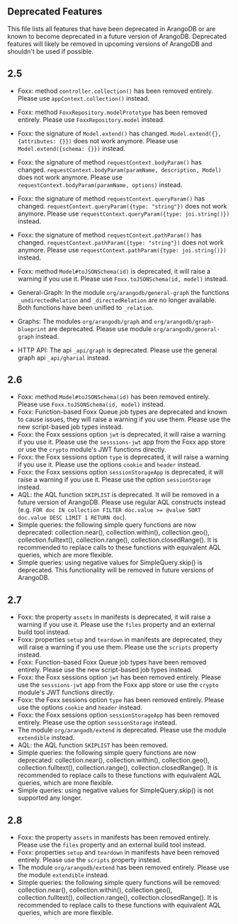 Deprecated Features
-------------------

This file lists all features that have been deprecated in ArangoDB
or are known to become deprecated in a future version of ArangoDB.
Deprecated features will likely be removed in upcoming versions of
ArangoDB and shouldn't be used if possible.

## 2.5

* Foxx: method `controller.collection()` has been removed entirely. Please use `appContext.collection()` instead.
* Foxx: method `FoxxRepository.modelPrototype` has been removed entirely. Please use `FoxxRepository.model` instead.
* Foxx: the signature of `Model.extend()` has changed. `Model.extend({}, {attributes: {}})` does not work anymore. Please use `Model.extend({schema: {}})` instead.
* Foxx: the signature of method `requestContext.bodyParam()` has changed. `requestContext.bodyParam(paramName, description, Model)` does not work anymore. Please use `requestContext.bodyParam(paramName, options)` instead.
* Foxx: the signature of method `requestContext.queryParam()` has changed. `requestContext.queryParam({type: "string"})` does not work anymore. Please use `requestContext.queryParam({type: joi.string()})` instead.
* Foxx: the signature of method `requestContext.pathParam()` has changed. `requestContext.pathParam({type: "string"})` does not work anymore. Please use `requestContext.pathParam({type: joi.string()})` instead.
* Foxx: method `Model#toJSONSchema(id)` is deprecated, it will raise a warning if you use it. Please use `Foxx.toJSONSchema(id, model)` instead.
* General-Graph: In the module `org/arangodb/general-graph` the functions `_undirectedRelation` and `_directedRelation` are no longer available. Both functions have been unified to `_relation`.

* Graphs: The modules `org/arangodb/graph` and `org/arangodb/graph-blueprint` are deprecated. Please use module `org/arangodb/general-graph` instead.
* HTTP API: The api `_api/graph` is deprecated. Please use the general graph api `_api/gharial` instead.


## 2.6
* Foxx: method `Model#toJSONSchema(id)` has been removed entirely. Please use `Foxx.toJSONSchema(id, model)` instead.
* Foxx: Function-based Foxx Queue job types are deprecated and known to cause issues, they will raise a warning if you use them. Please use the new script-based job types instead.
* Foxx: the Foxx sessions option `jwt` is deprecated, it will raise a warning if you use it. Please use the `sesssions-jwt` app from the Foxx app store or use the `crypto` module's JWT functions directly.
* Foxx: the Foxx sessions option `type` is deprecated, it will raise a warning if you use it. Please use the options `cookie` and `header` instead.
* Foxx: the Foxx sessions option `sessionStorageApp` is deprecated, it will raise a warning if you use it. Please use the option `sessionStorage` instead.
* AQL: the AQL function `SKIPLIST` is deprecated. It will be removed in a future version of ArangoDB. Please use regular AQL constructs instead (e.g. `FOR doc IN collection FILTER doc.value >= @value SORT doc.value DESC LIMIT 1 RETURN doc`).
* Simple queries: the following simple query functions are now deprecated: collection.near(), collection.within(), collection.geo(), collection.fulltext(), collection.range(), collection.closedRange(). It is recommended to replace calls to these functions with equivalent AQL queries, which are more flexible.
* Simple queries: using negative values for SimpleQuery.skip() is deprecated. This functionality will be removed in future versions of ArangoDB.


## 2.7
* Foxx: the property `assets` in manifests is deprecated, it will raise a warning if you use it. Please use the `files` property and an external build tool instead.
* Foxx: properties `setup` and `teardown` in manifests are deprecated, they will raise a warning if you use them. Please use the `scripts` property instead.
* Foxx: Function-based Foxx Queue job types have been removed entirely. Please use the new script-based job types instead.
* Foxx: the Foxx sessions option `jwt` has been removed entirely. Please use the `sesssions-jwt` app from the Foxx app store or use the `crypto` module's JWT functions directly.
* Foxx: the Foxx sessions option `type` has been removed entirely. Please use the options `cookie` and `header` instead.
* Foxx: the Foxx sessions option `sessionStorageApp` has been removed entirely. Please use the option `sessionStorage` instead.
* The module `org/arangodb/extend` is deprecated. Please use the module `extendible` instead.
* AQL: the AQL function `SKIPLIST` has been removed.
* Simple queries: the following simple query functions are now deprecated: collection.near(), collection.within(), collection.geo(), collection.fulltext(), collection.range(), collection.closedRange(). It is recommended to replace calls to these functions with equivalent AQL queries, which are more flexible.
* Simple queries: using negative values for SimpleQuery.skip() is not supported any longer.


## 2.8
* Foxx: the property `assets` in manifests has been removed entirely. Please use the `files` property and an external build tool instead.
* Foxx: properties `setup` and `teardown` in manifests have been removed entirely. Please use the `scripts` property instead.
* The module `org/arangodb/extend` has been removed entirely. Please use the module `extendible` instead.
* Simple queries: the following simple query functions will be removed: collection.near(), collection.within(), collection.geo(), collection.fulltext(), collection.range(), collection.closedRange(). It is recommended to replace calls to these functions with equivalent AQL queries, which are more flexible.

